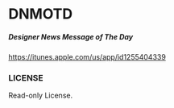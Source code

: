 # DNMOTD
##### Designer News Message of The Day

https://itunes.apple.com/us/app/id1255404339

### LICENSE
Read-only License.